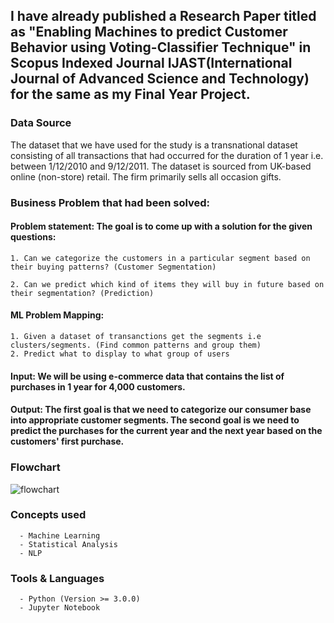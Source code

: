 ## I have already published a Research Paper titled as "Enabling Machines to predict Customer Behavior using Voting-Classifier Technique" in Scopus Indexed Journal IJAST(International Journal of Advanced Science and Technology) for the same as my Final Year Project.

###  Data Source
The dataset that we have used for the study is a transnational dataset consisting of all transactions that had occurred       for the duration of 1 year i.e. between 1/12/2010 and 9/12/2011. The dataset is sourced from UK-based online (non-store)   retail. The firm primarily sells all occasion gifts. 
   

### Business Problem that had been solved:

#### Problem statement: The goal is to come up with a solution for the given questions:

    1. Can we categorize the customers in a particular segment based on their buying patterns? (Customer Segmentation)

    2. Can we predict which kind of items they will buy in future based on their segmentation? (Prediction)

#### ML Problem Mapping:

    1. Given a dataset of transanctions get the segments i.e clusters/segments. (Find common patterns and group them)
    2. Predict what to display to what group of users

#### Input: We will be using e-commerce data that contains the list of purchases in 1 year for 4,000 customers.

#### Output: The first goal is that we need to categorize our consumer base into appropriate customer segments. The second goal is we need to predict the purchases for the current year and the next year based on the customers' first purchase.

###  Flowchart

![flowchart](https://user-images.githubusercontent.com/34674135/83632706-59126080-a5bd-11ea-9c1c-d002cb04159b.png)


###  Concepts used
      - Machine Learning
      - Statistical Analysis
      - NLP


###  Tools & Languages
      - Python (Version >= 3.0.0)
      - Jupyter Notebook

